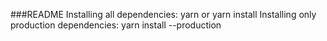 ###README
Installing all dependencies: yarn or yarn install
Installing only production dependencies: yarn install --production